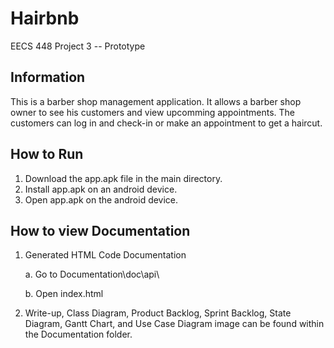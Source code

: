 # Hairbnb

EECS 448 Project 3 -- Prototype

## Information

This is a barber shop management application. It allows a barber shop owner to see his customers and view upcomming appointments. The customers can log in and check-in or make an appointment to get a haircut.

## How to Run

1. Download the app.apk file in the main directory.
2. Install app.apk on an android device.
3. Open app.apk on the android device.


## How to view Documentation

1. Generated HTML Code Documentation
	
	a. Go to Documentation\doc\api\
	
	b. Open index.html

2. Write-up, Class Diagram, Product Backlog, Sprint Backlog, State Diagram,
	Gantt Chart, and Use Case Diagram image can be found within the 
	Documentation folder.
